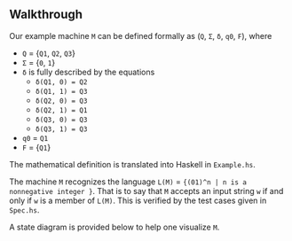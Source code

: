 ## Walkthrough

Our example machine `M` can be defined formally as (`Q`, `Σ`, `δ`, `q0`, `F`), where
- `Q` = {`Q1`, `Q2`, `Q3`}
- `Σ` = {`0`, `1`}
- `δ` is fully described by the equations
  - `δ(Q1, 0) = Q2`
  - `δ(Q1, 1) = Q3`
  - `δ(Q2, 0) = Q3`
  - `δ(Q2, 1) = Q1`
  - `δ(Q3, 0) = Q3`
  - `δ(Q3, 1) = Q3`
- `q0` = `Q1`
- `F` = {`Q1`}

The mathematical definition is translated into Haskell in `Example.hs`.

The machine `M` recognizes the language `L(M)` = `{(01)^n | n is a nonnegative integer }`. That is to say that `M` accepts an input string `w` if and only if `w` is a member of `L(M)`. This is verified by the test cases given in `Spec.hs`.

 A state diagram is provided below to help one visualize `M`.